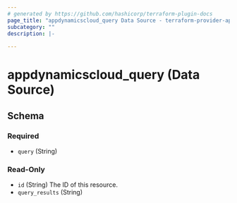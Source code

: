 ```yaml
---
# generated by https://github.com/hashicorp/terraform-plugin-docs
page_title: "appdynamicscloud_query Data Source - terraform-provider-appdynamicscloud"
subcategory: ""
description: |-
  
---
```


# appdynamicscloud_query (Data Source)





<!-- schema generated by tfplugindocs -->
## Schema

### Required

- `query` (String)

### Read-Only

- `id` (String) The ID of this resource.
- `query_results` (String)


